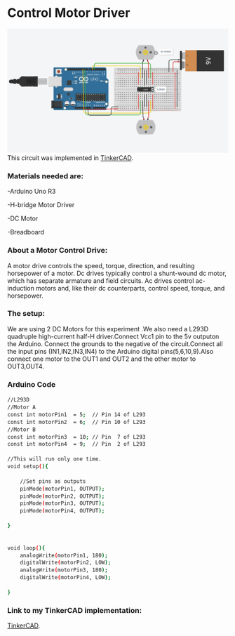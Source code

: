 # Control Motor Driver
![alt text](./mcd.png)
This circuit was implemented in <a href="https://www.tinkercad.com/things/0TWCC0VV2vM-control-motor-driver-arduino/editel?sharecode=2wJG9QLaSHSWUnEm4111AmiwqUeFnLTGl4dGId418WQ"> TinkerCAD</a>.

### Materials needed are:
-Arduino Uno R3

-H-bridge Motor Driver

-DC Motor

-Breadboard

### About a Motor Control Drive:
A motor drive controls the speed, torque, direction, and resulting horsepower of a motor. Dc drives typically control a shunt-wound dc motor, which has separate armature and field circuits. Ac drives control ac-induction motors and, like their dc counterparts, control speed, torque, and horsepower.

### The setup:
We are using 2 DC Motors for this experiment .We also need a L293D quadruple high-current half-H driver.Connect Vcc1 pin to the 5v outputon the Arduino.
Connect the grounds to the negative of the circuit.Connect all the input pins (IN1,IN2,IN3,IN4) to the Arduino digital pins(5,6,10,9).Also connect one motor to the OUT1 and OUT2 and the other motor to OUT3,OUT4.
### Arduino Code
```sh
//L293D
//Motor A
const int motorPin1  = 5;  // Pin 14 of L293
const int motorPin2  = 6;  // Pin 10 of L293
//Motor B
const int motorPin3  = 10; // Pin  7 of L293
const int motorPin4  = 9;  // Pin  2 of L293

//This will run only one time.
void setup(){
 
    //Set pins as outputs
    pinMode(motorPin1, OUTPUT);
    pinMode(motorPin2, OUTPUT);
    pinMode(motorPin3, OUTPUT);
    pinMode(motorPin4, OUTPUT);
    
}


void loop(){
    analogWrite(motorPin1, 180);
    digitalWrite(motorPin2, LOW);
    analogWrite(motorPin3, 180);
    digitalWrite(motorPin4, LOW);

}
```
### Link to my TinkerCAD implementation:
<a href="https://www.tinkercad.com/things/0TWCC0VV2vM-control-motor-driver-arduino/editel?sharecode=2wJG9QLaSHSWUnEm4111AmiwqUeFnLTGl4dGId418WQ">TinkerCAD</a>.

